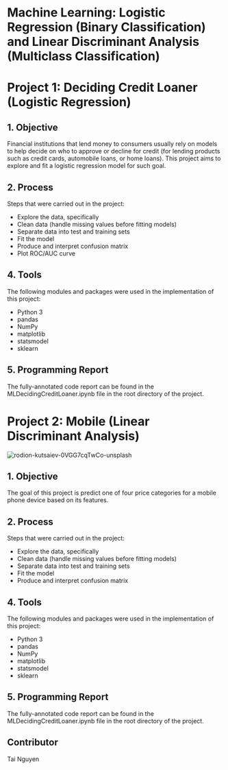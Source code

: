# Machine Learning: Logistic Regression (Binary Classification) and Linear Discriminant Analysis (Multiclass Classification)

# Project 1: Deciding Credit Loaner (Logistic Regression)



## 1. Objective

Financial institutions that lend money to consumers usually rely on models to help decide on who to approve or decline for credit (for lending products such as credit cards, automobile loans, or home loans). This project aims to explore and fit a logistic regression model for such goal. 


## 2. Process
Steps that were carried out in the project:

- Explore the data, specifically
- Clean data (handle missing values before fitting models)
- Separate data into test and training sets
- Fit the model
- Produce and interpret confusion matrix
- Plot ROC/AUC curve

## 4. Tools 

The following modules and packages were used in the implementation of this project:

- Python 3
- pandas
- NumPy
- matplotlib
- statsmodel
- sklearn 

## 5. Programming Report 
The fully-annotated code report can be found in the MLDecidingCreditLoaner.ipynb file in the root directory of the project.

# Project 2: Mobile (Linear Discriminant Analysis)
![rodion-kutsaiev-0VGG7cqTwCo-unsplash](https://github.com/tainguyen103/DecidingCreditLoaner/assets/108405800/ee4a3b3d-0842-4138-b94c-b588755a8d32)


## 1. Objective

The goal of this project is predict one of four price categories for a mobile phone device based on its features.


## 2. Process
Steps that were carried out in the project:

- Explore the data, specifically
- Clean data (handle missing values before fitting models)
- Separate data into test and training sets
- Fit the model
- Produce and interpret confusion matrix


## 4. Tools 

The following modules and packages were used in the implementation of this project:

- Python 3
- pandas
- NumPy
- matplotlib
- statsmodel
- sklearn 

## 5. Programming Report 
The fully-annotated code report can be found in the MLDecidingCreditLoaner.ipynb file in the root directory of the project.


## Contributor
Tai Nguyen
